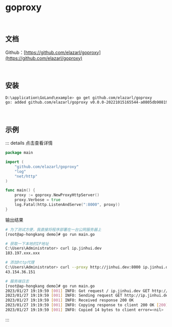 # goproxy

<br />

## 文档

Github：[https://github.com/elazarl/goproxy](https://github.com/elazarl/goproxy)

<br />

## 安装

```bash
D:\application\GoLand\example> go get github.com/elazarl/goproxy
go: added github.com/elazarl/goproxy v0.0.0-20221015165544-a0805db90819
```

<br />

## 示例

::: details 点击查看详情

```go
package main

import (
	"github.com/elazarl/goproxy"
	"log"
	"net/http"
)

func main() {
	proxy := goproxy.NewProxyHttpServer()
	proxy.Verbose = true
	log.Fatal(http.ListenAndServe(":8000", proxy))
}
```

输出结果

```bash
# 为了测试方便，我直接将程序部署在一台公网服务器上
[root@ap-hongkang demo]# go run main.go

# 获取一下本地的IP地址
C:\Users\Administrator> curl ip.jinhui.dev                             
183.197.xxx.xxx

# 添加http代理
C:\Users\Administrator> curl --proxy http://jinhui.dev:8000 ip.jinhui.dev 
43.154.36.151

# 服务端日志
[root@ap-hongkang demo]# go run main.go
2023/01/27 19:19:59 [001] INFO: Got request / ip.jinhui.dev GET http://ip.jinhui.dev/
2023/01/27 19:19:59 [001] INFO: Sending request GET http://ip.jinhui.dev/
2023/01/27 19:19:59 [001] INFO: Received response 200 OK
2023/01/27 19:19:59 [001] INFO: Copying response to client 200 OK [200]
2023/01/27 19:19:59 [001] INFO: Copied 14 bytes to client error=<nil>
```

:::

